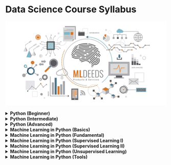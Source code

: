 # Data Science Course Syllabus

![DataScience MLDeeds](contents/DataScienceMLDeeds.jpg "DataScience MLDeeds")

<details>
  <summary><b>Python (Beginner)</b></summary>

- Intro (what is Python?)
- Getting Started
- General Syntax
- Comments
- Variables
  - Global Variables
- PIP Package Manager
- Data Types
  - Numbers
  - Strings
    - String Formatting
  - Booleans
  - Type Castings
- Data Structures (Collections)
  - Lists
  - Tuples
  - Sets
  - Dictionaries
  - Arrays
- Operations and Control Structure
  - Simple Operators
  - If-else (Control flow)
  - While Loops
  - For Loops
  - Break and Continue
- Blocks
  - Functions (methods)
    - Variable Scopes
    - Lambda Functions
    - Call by Value or Reference
  - Classes and Objects
    - Inheritance
    - Iterators
- Modules
  - OS
  - Globe
  - Math
  - JSON
  - Date Time
  - Regex
- Utilities
  - Try … Except
    - Exceptions
- User Inputs

</details>
<details>
  <summary><b>Python (Intermediate)</b></summary>
    
- Files
    - Create
    - Open/Close
    - Read/Write
    - Delete
- Modules
    - Random
    - Math and cMath
    - Requests
    - Statistics
- Built-in Functions
    - General
    - Strings
    - Lists
    - Sets
    - Tuples
    - Dictionaries
    - Arrays
    - Files
- Databases
    - MySQL
      - Create Database
      - Create Table
      - Insert
      - Select
      - Update
      - Delete
      - Drop Table
      - Limit
      - Order by
      - Join

</details>
<details>
  <summary><b>Python (Advanced)</b></summary>

- Modules

  - NumPy

    - Intro
    - Data Types
    - Arrays
      - 1D, 2D, and nD
      - Shape of Arrays
      - Copy and View
    - Indexing
      - Negative Indexing
    - Slicing
    - Reshaping
    - Iterating
    - Join and Split
    - Sorting
    - Filtration
    - Searching
    - Randomization
    - Data Distribution
      - Normal
      - Uniform
      - Binormal
      - Logistic
      - Pareto
    - Universal Functions (uFuncs)
      - Arithmatic
      - Logs
      - Hyperbolic

  - SciPy
    - Intro
    - Constants
    - Optimizers
    - Working with Sparse Data
    - Spatial Data
    - Graphs
    - Interpolation
    - Statistical Significance Tests
  - Pandas
    - Intro
    - Series
    - DataFrames
      - Create
      - Select
      - Insert
      - Slice
      - Describe
      - Sort
      - Merge
    - Reading from Files
      - JSON
      - CSV
      - TXT
    - Analyzing Data
    - Cleaning Data
    - Exporting
    - Correlations
    - Plotting
  - Matplotlib
    - Intro
    - Plotting
      - Lines
      - Markers
      - Labels
      - Grids
    - Subplots
    - Charts
      - Line Chart
      - Bar Chart
      - Histogram
      - Scatter
      - Pie Chart
    - More
      - Legends
      - Shadows
      - Colors
      - Customizations

</details>

<details>
  <summary><b>Machine Learning in Python (Basics)</b></summary>

- Intro
  - Machine Learning Basics
    - A Brief Overview
    - Data Acquisition (Sensors)
    - Key Tasks of ML
      - Supervised Learning
      - Unsupervised Learning
  - Why using Python?
- Data Sets
- Statistics
  - Mean
  - Mode
  - Median
  - Variance
  - Standard Deviation
  - Percentiles
- Data Distributions
  - Concepts
  - Visualization
- Regression
  - Fitting
  - Types
    - Linear Regression
    - Polynomial Regression
    - Multiple Regression
  - Relationship Extraction
  - Coefficient
  - Prediction
  - Result Explained
- Scale Features
- Data Split
  - Train, Test, and Evaluation
  - Visualization
- Classification
- Prediction
- Decision Trees

</details>

<details>
  <summary><b>Machine Learning in Python (Fundamental)</b></summary>

- Steps of ML Algorithms
  - Data Collection
  - Data Preparation
  - Input Data Analysis
  - Training
  - Testing and Evaluation
    - Performance Metrics
      - Error Rate
      - Precision
      - Recall
- Supervised Learning
  - Classification
    - Task Intro
    - k-Nearest Neighbors (KNN)
      - Algorithm Intro
      - Loading and Parsing Data
      - Distance Measurements
      - Normalizing Values
      - Testing the Classifier
      - Project: Handwritten Digits Recognition
    - Decision Trees
      - Algorithm Intro
      - Information Gain
      - Splitting Data
        - Finding the Best Feature to Split on
        - Tree-building
      - Plotting the Tree
      - Testing the Classifier
      - Project: Buying a Car
    - Naïve Bayes
      - Algorithm Intro
      - Probability Theory
        - Bayesian Decision Theory
        - Conditional Probability
      - Classification based on Probabilities
      - Bag of Words (BoW) Model
      - Modifying the Classifier
      - Testing the Classifier
      - Displaying the Targets
      - Project: Text (Documents) Classification
      - Project: Junk Email Classification

</details>

<details>
  <summary><b>Machine Learning in Python (Supervised Learning I)</b></summary>

- Supervised Learning
  - Classification
    - Logistic Regression
      - Task Intro
        - The Sigmoid Function
      - Classification with Logistic Regression
      - Optimization
        - Finding the Best Coefficients
        - Gradient Ascent Optimization (GAO)
        - Gradient Descent Optimization (GDO)
      - Plotting the Decision Boundary
      - Missing Values
      - Project: Finding Important Academic Factors for Job Seekers
    - Support Vector Machines (SVM)
      - Algorithm Intro
      - Data Separation
        - Finding the Maximum Margines
      - Optimization
        - Platt’s SMO Algorithm
      - Kernels
        - Data Mapping
      - Testing the Algorithm
      - Project: Handwritten Digits Recognition
    - AdaBoost
      - Algorithm Intro
      - Combining Classifiers
      - Bagging
      - Boosting
      - Improving the Classifier
      - Weak Learners
      - Testing the Classifier
      - Project: Handwritten Digits Recognition

</details>

<details>
  <summary><b>Machine Learning in Python (Supervised Learning II)</b></summary>

- Supervised Learning
  - Regression
    - Linear Regression
      - Task Intro
      - Best-fit Lines
      - Standard Regression Function
      - Locally Weighted Function
      - Ridge Regression
        - Coefficients
      - Forward Stagewise Regression
    - Tree-based Regression
      - Task Intro
      - Modeling Complex Data
      - Tree Building
        - Continuous Features
        - Discrete Features
        - CART Approach
      - Tree Splitting
      - Tree Pruning
        - Prepruning
        - Postpruning
      - Model Trees
    - Project: Age Prediction
    - Project: Weather Temperature Forecast
    - Project: Price Prediction

</details>

<details>
  <summary><b>Machine Learning in Python (Unsupervised Learning)</b></summary>

- Unsupervised Learning
  - Clustering
    - Task Intro
    - k-Means Clustering
      - Algorithm Intro
      - Support Functions
      - Post-processing and Performance Improvement
      - Bisecting k-means
      - Project: Clustering Geo-coordinates
    - Apriori Algorithm
      - Algorithm Intro
        - Principles
      - Association Mining and Analysis
      - Finding Frequent Itemsets
      - Mining Association Rules
      - Project: Voting Patterns Analysis
    - FP-growth
      - Algorithm Intro
      - Finding Common Patterns
      - FP-trees
        - Data Structure
        - Construction of Trees
        - Mining Frequent Items
        - Pattern Extraction
      - Project: Finding Co-occurring Words

</details>

<details>
  <summary><b>Machine Learning in Python (Tools)</b></summary>

- Principal Component Analysis (PCA)
  - Task Intro
  - Data Simplification
  - Dimensionality Reduction
    - Goals
  - PCA Concepts
    - Moving the Coordinate Axes
    - A Usage Example in NumPy
    - Missing Values Replacement
  - Project: Dimensionality Reduction in Factories Data
- Singular Value Decomposition (SVD)
  - Task Intro
  - Matrix Factorization (MF)
  - Latent Semantic Indexing (LSI)
  - Applications in Practice
    - Recommender Systems (RecSys)
      - Collaborative Filtering
      - Measuring Similarity
        - Item-based Similarity
        - User-based Similarity
      - Rating Estimation
  - SVD in Python
  - Project: Food Recommender
  - Project: Fashion Recommender
  - Project: Image Compression
- Big Data
  - Task Intro
  - MapReduce
    - Algorithm Intro
    - Applications
  - Hadoop Streaming
    - Intro
    - Distributed Mapper/Reducer
    - Mrjob in Python
    - Running Jobs in AWS
    - Running Jobs in EMR
  - Project: Distributed SVM

</details>
